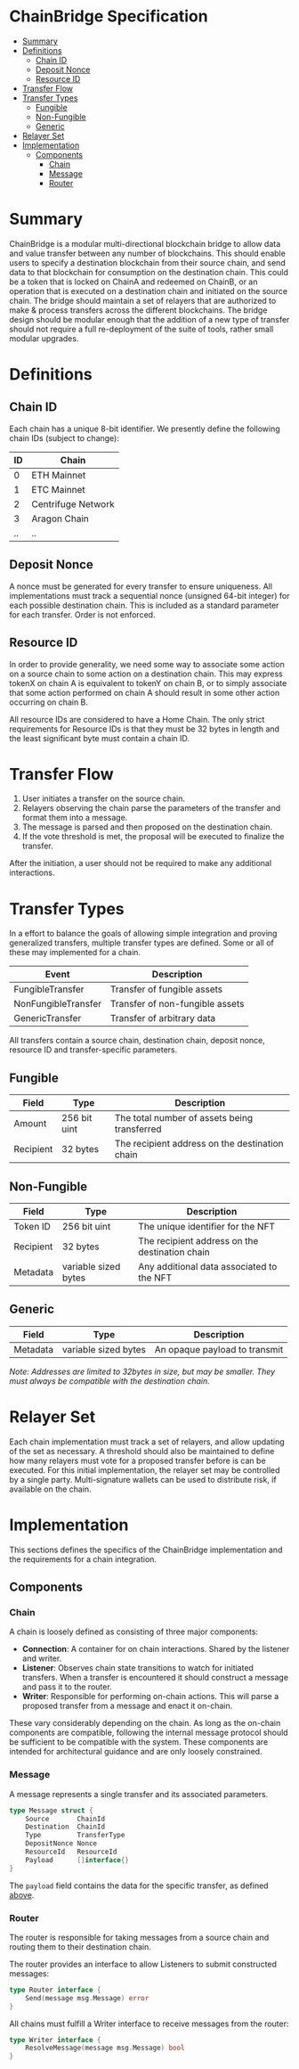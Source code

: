 # ChainBridge Specification

- [Summary](#summary)
- [Definitions](#definitions)
  * [Chain ID](#chain-id)
  * [Deposit Nonce](#deposit-nonce)
  * [Resource ID](#resource-id)
- [Transfer Flow](#transfer-flow)
- [Transfer Types](#transfer-types)
  * [Fungible](#fungible)
  * [Non-Fungible](#non-fungible)
  * [Generic](#generic)
- [Relayer Set](#relayer-set)
- [Implementation](#implementation)
  * [Components](#components)
    + [Chain](#chain)
    + [Message](#message)
    + [Router](#router)

<!-- Table of contents generated with markdown-toc http://ecotrust-canada.github.io/markdown-toc/ -->


# Summary

ChainBridge is a modular multi-directional blockchain bridge to allow data and value transfer between any number of
 blockchains. This should enable users to specify a destination blockchain from their source chain, and send data to
  that blockchain for consumption on the destination chain. This could be a token that is locked on ChainA and
   redeemed on ChainB, or an operation that is executed on a destination chain and initiated on the source chain. The bridge
    should maintain a set of relayers that are authorized to make & process transfers across the different blockchains. The bridge design should be modular enough that the addition of a new type of transfer should not require a full re-deployment of the suite of tools, rather small modular upgrades.


# Definitions

## Chain ID

Each chain has a unique 8-bit identifier. We presently define the following chain IDs (subject to change):

| ID | Chain |
| - | - |
| 0 | ETH Mainnet |
| 1 | ETC Mainnet |
| 2 | Centrifuge Network |
| 3 | Aragon Chain |
| .. | .. |

## Deposit Nonce

A nonce must be generated for every transfer to ensure uniqueness. All implementations must track a sequential nonce (unsigned 64-bit integer) for each possible destination chain. This is included as a standard parameter for each transfer. Order is not enforced.

## Resource ID

In order to provide generality, we need some way to associate some action on a source chain to some action on a destination chain. This may express tokenX on chain A is equivalent to tokenY on chain B, or to simply associate that some action performed on chain A should result in some other action occurring on chain B. 

All resource IDs are considered to have a Home Chain. The only strict requirements for Resource IDs is that they must be 32 bytes in length and the least significant byte must contain a chain ID. 

# Transfer Flow

1. User initiates a transfer on the source chain.
2. Relayers observing the chain parse the parameters of the transfer and format them into a message.
3. The message is parsed and then proposed on the destination chain.
4. If the vote threshold is met, the proposal will be executed to finalize the transfer.

After the initiation, a user should not be required to make any additional interactions.

# Transfer Types
In a effort to balance the goals of allowing simple integration and proving generalized transfers, multiple transfer types are defined. Some or all of these may implemented for a chain.

|Event|Description|
|-----|-----------|
|FungibleTransfer| Transfer of fungible assets |
|NonFungibleTransfer| Transfer of non-fungible assets |
|GenericTransfer| Transfer of arbitrary data |


All transfers contain a source chain, destination chain, deposit nonce, resource ID and transfer-specific parameters.

## Fungible
|Field|Type|Description|
|----|----|-----------|
| Amount | 256 bit uint | The total number of assets being transferred |
| Recipient | 32 bytes | The recipient address on the destination chain |

## Non-Fungible
|Field|Type|Description|
|----|----|-----------|
| Token ID | 256 bit uint | The unique identifier for the NFT |
| Recipient | 32 bytes | The recipient address on the destination chain |
| Metadata | variable sized bytes | Any additional data associated to the NFT |

## Generic
|Field|Type|Description|
|----|----|-----------|
| Metadata | variable sized bytes | An opaque payload to transmit |

*Note: Addresses are limited to 32bytes in size, but may be smaller. They must always be compatible with the destination chain.*

# Relayer Set
Each chain implementation must track a set of relayers, and allow updating of the set as necessary. A threshold should also be maintained to define how many relayers must vote for a proposed transfer before is can be executed. For this initial implementation, the relayer set may be controlled by a single party. Multi-signature wallets can be used to distribute risk, if available on the chain.


# Implementation

This sections defines the specifics of the ChainBridge implementation and the requirements for a chain integration.

## Components

### Chain

A chain is loosely defined as consisting of three major components:

- **Connection**:
A container for on chain interactions. Shared by the listener and writer.
- **Listener**: 
Observes chain state transitions to watch for initiated transfers. When a transfer is encountered it should construct a message and pass it to the router.
- **Writer**:
Responsible for performing on-chain actions. This will parse a proposed transfer from a message and enact it on-chain. 

These vary considerably depending on the chain. As long as the on-chain components are compatible, following the internal message protocol should be sufficient to be compatible with the system. These components are intended for architectural guidance and are only loosely constrained.

### Message

A message represents a single transfer and its associated parameters. 

```go
type Message struct {
	Source       ChainId   
	Destination  ChainId 
	Type         TransferType
	DepositNonce Nonce
	ResourceId   ResourceId
	Payload      []interface{}
}
```

The `payload` field contains the data for the specific transfer, as defined [above](#transfer-types).

### Router

The router is responsible for taking messages from a source chain and routing them to their destination chain.

The router provides an interface to allow Listeners to submit constructed messages:
```go
type Router interface {
	Send(message msg.Message) error
}
```

All chains must fulfill a Writer interface to receive messages from the router:
```go
type Writer interface {
	ResolveMessage(message msg.Message) bool
}
```
